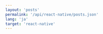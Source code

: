 ```yaml
---
layout: 'posts'
permalink: '/api/react-native/posts.json'
lang: 'ja'
target: 'react-native'
---
```

